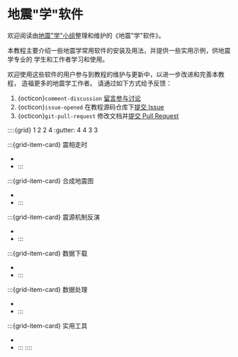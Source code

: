 # 地震"学"软件

欢迎阅读由[地震"学"小组](https://github.com/orgs/seismo-learn/people)整理和维护的《地震"学"软件》。

本教程主要介绍一些地震学常用软件的安装及用法，并提供一些实用示例，供地震学专业的
学生和工作者学习和使用。

欢迎使用这些软件的用户参与到教程的维护与更新中，以进一步改进和完善本教程，
造福更多的地震学工作者。 请通过如下方式给予反馈：

1. {octicon}`comment-discussion` [留言参与讨论](https://github.com/orgs/seismo-learn/discussions)
2. {octicon}`issue-opened` 在教程源码仓库下[提交 Issue](https://github.com/seismo-learn/software/issues)
3. {octicon}`git-pull-request` 修改文档并[提交 Pull Request](https://github.com/seismo-learn/software/pulls)

::::{grid} 1 2 2 4
:gutter: 4 4 3 3

:::{grid-item-card} 震相走时
- [](obspy/index.md)
- [](taup/index.md)
:::

:::{grid-item-card} 合成地震图
- [](cps/index.md)
- [](fk/index.md)
:::

:::{grid-item-card} 震源机制反演
- [](cps/index.md)
- [](gcap3d/index.md)
:::

:::{grid-item-card} 数据下载
- [](obspy/index.md)
- [](sod/index.md)
:::

:::{grid-item-card} 数据处理
- [](cps/index.md)
- [](obspy/index.md)
:::

:::{grid-item-card} 实用工具
- [](utilities/distaz.md)
- [](/utilities/saclst.md)
:::
::::
